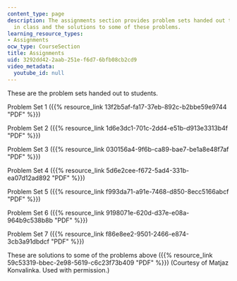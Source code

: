 ```yaml
---
content_type: page
description: The assignments section provides problem sets handed out to students
  in class and the solutions to some of these problems.
learning_resource_types:
- Assignments
ocw_type: CourseSection
title: Assignments
uid: 3292dd42-2aab-251e-f6d7-6bfb08cb2cd9
video_metadata:
  youtube_id: null
---
```


These are the problem sets handed out to students.

Problem Set 1 ({{% resource_link 13f2b5af-fa17-37eb-892c-b2bbe59e9744 "PDF" %}})

Problem Set 2 ({{% resource_link 1d6e3dc1-701c-2dd4-e51b-d913e3313b4f "PDF" %}})

Problem Set 3 ({{% resource_link 030156a4-9f6b-ca89-bae7-be1a8e48f7af "PDF" %}})

Problem Set 4 ({{% resource_link 5d6e2cee-f672-5ad4-331b-ea07d12ad892 "PDF" %}})

Problem Set 5 ({{% resource_link f993da71-a91e-7468-d850-8ecc5166abcf "PDF" %}})

Problem Set 6 ({{% resource_link 9198071e-620d-d37e-e08a-964b9c538b8b "PDF" %}})

Problem Set 7 ({{% resource_link f86e8ee2-9501-2466-e874-3cb3a91dbdcf "PDF" %}})

These are solutions to some of the problems above ({{% resource_link 59c53319-bbec-2e98-5619-c6c23f73b409 "PDF" %}}) (Courtesy of Matjaz Konvalinka. Used with permission.)